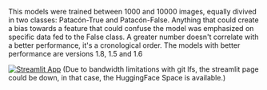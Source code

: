 This models were trained between 1000 and 10000 images, equally divived in two classes: Patacón-True and Patacón-False. 
Anything that could create a bias towards a feature that could confuse the model was emphasized on specific data fed to the False class.
A greater number doesn't correlate with a better performance, it's a cronological order. The models with better performance are versions 1.8, 1.5 and 1.6

[![Streamlit App](https://static.streamlit.io/badges/streamlit_badge_black_white.svg)](https://patacotron.streamlit.app/)
(Due to bandwidth limitations with git lfs, the streamlit page could be down, in that case, the HuggingFace Space is available.)
